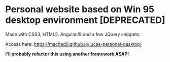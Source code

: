 # Personal website based on Win 95 desktop environment [DEPRECATED]

Made with CSS3, HTML5, AngularJS and a few JQuery snippets.

Access here: https://machad0.github.io/lucas-personal-desktop/

**I'll probably refactor this using another framework ASAP!**

